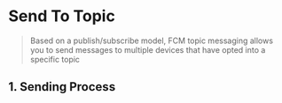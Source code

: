 # Send To Topic
> Based on a publish/subscribe model, FCM topic messaging allows you to send messages to multiple devices that have opted into a specific topic

## 1. Sending Process